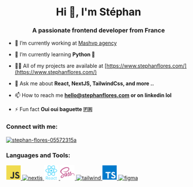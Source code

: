 <h1 align="center">Hi 👋, I'm Stéphan</h1>
<h3 align="center">A passionate frontend developer from France</h3>

- 🔭 I’m currently working at [Mashvp agency](https://mashvp.com/)

- 🌱 I’m currently learning **Python 🐍**

- 👨‍💻 All of my projects are available at [https://www.stephanflores.com/](https://www.stephanflores.com/)

- 💬 Ask me about **React, NextJS, TailwindCss, and more ..**

- 📫 How to reach me **hello@stephanflores.com or on linkedin lol**

- ⚡ Fun fact **Oui oui baguette 🇫🇷**

<h3 align="left">Connect with me:</h3>
<p align="left">
<a href="https://linkedin.com/in/stephan-flores-05572315a" target="blank"><img align="center" src="https://raw.githubusercontent.com/rahuldkjain/github-profile-readme-generator/master/src/images/icons/Social/linked-in-alt.svg" alt="stephan-flores-05572315a" height="30" width="40" /></a>
</p>

<h3 align="left">Languages and Tools:</h3>
<p align="left"><a href="https://developer.mozilla.org/en-US/docs/Web/JavaScript" target="_blank" rel="noreferrer"> <img src="https://raw.githubusercontent.com/devicons/devicon/master/icons/javascript/javascript-original.svg" alt="javascript" width="40" height="40"/> </a><a href="https://nextjs.org/" target="_blank" rel="noreferrer"><img src="https://www.svgrepo.com/show/354113/nextjs-icon.svg" alt="nextjs" width="40" height="40"/></a><a href="https://reactjs.org/" target="_blank" rel="noreferrer"> <img src="https://raw.githubusercontent.com/devicons/devicon/master/icons/react/react-original-wordmark.svg" alt="react" width="40" height="40"/> </a> <a href="https://sass-lang.com" target="_blank" rel="noreferrer"> <img src="https://raw.githubusercontent.com/devicons/devicon/master/icons/sass/sass-original.svg" alt="sass" width="40" height="40"/> </a> <a href="https://tailwindcss.com/" target="_blank" rel="noreferrer"> <img src="https://www.vectorlogo.zone/logos/tailwindcss/tailwindcss-icon.svg" alt="tailwind" width="40" height="40"/> </a> <a href="https://www.typescriptlang.org/" target="_blank" rel="noreferrer"> <img src="https://raw.githubusercontent.com/devicons/devicon/master/icons/typescript/typescript-original.svg" alt="typescript" width="40" height="40"/> </a> <a href="https://www.figma.com/" target="_blank" rel="noreferrer"> <img src="https://www.vectorlogo.zone/logos/figma/figma-icon.svg" alt="figma" width="40" height="40"/> </a></p>
